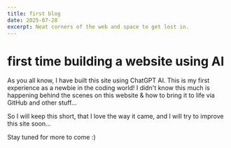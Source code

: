 ```yaml
---
title: first blog
date: 2025-07-28
excerpt: Neat corners of the web and space to get lost in.
---
```


# first time building a website using AI

As you all know, I have built this site using ChatGPT AI. This is my first experience as a newbie in the coding world!
I didn't know this much is happening behind the scenes on this website & how to bring it to life via GitHub and other stuff...

So I will keep this short, that I love the way it came, and I will try to improve this site soon...

Stay tuned for more to come :)
